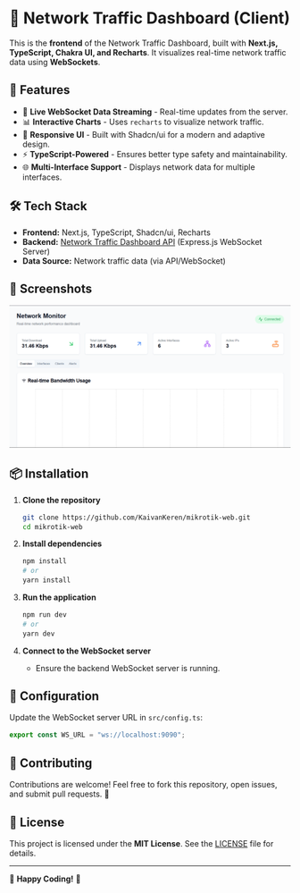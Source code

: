 # 📡 Network Traffic Dashboard (Client)

This is the **frontend** of the Network Traffic Dashboard, built with **Next.js, TypeScript, Chakra UI, and Recharts**. It visualizes real-time network traffic data using **WebSockets**.

## 🚀 Features

- 📡 **Live WebSocket Data Streaming** - Real-time updates from the server.
- 📊 **Interactive Charts** - Uses `recharts` to visualize network traffic.
- 🎨 **Responsive UI** - Built with Shadcn/ui for a modern and adaptive design.
- ⚡ **TypeScript-Powered** - Ensures better type safety and maintainability.
- 🌐 **Multi-Interface Support** - Displays network data for multiple interfaces.

## 🛠️ Tech Stack

- **Frontend:** Next.js, TypeScript, Shadcn/ui, Recharts
- **Backend:** [Network Traffic Dashboard API](https://github.com/KaivanKeren/mikrotik-api) (Express.js WebSocket Server)
- **Data Source:** Network traffic data (via API/WebSocket)

## 📸 Screenshots

![Dashboard Screenshot](/public/assets/image.png)

## 📦 Installation

1. **Clone the repository**
   ```sh
   git clone https://github.com/KaivanKeren/mikrotik-web.git
   cd mikrotik-web
   ```

2. **Install dependencies**
   ```sh
   npm install
   # or
   yarn install
   ```

3. **Run the application**
   ```sh
   npm run dev
   # or
   yarn dev
   ```

4. **Connect to the WebSocket server**
   - Ensure the backend WebSocket server is running.

## 🔧 Configuration

Update the WebSocket server URL in `src/config.ts`:

```ts
export const WS_URL = "ws://localhost:9090";
```

## 🤝 Contributing

Contributions are welcome! Feel free to fork this repository, open issues, and submit pull requests. 🚀

## 📜 License

This project is licensed under the **MIT License**. See the [LICENSE](./LICENSE) file for details.

---

🚀 **Happy Coding!** 🎉
